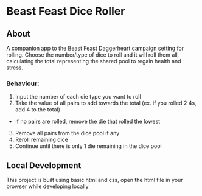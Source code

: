 # Beast Feast Dice Roller

## About
A companion app to the Beast Feast Daggerheart campaign setting for rolling.  Choose the number/type of dice to roll and it will roll them all, calculating the total representing the shared pool to regain health and stress.

### Behaviour:
1. Input the number of each die type you want to roll
2. Take the value of all pairs to add towards the total (ex. if you rolled 2 4s, add 4 to the total)
  - If no pairs are rolled, remove the die that rolled the lowest
3. Remove all pairs from the dice pool if any
4. Reroll remaining dice
5. Continue until there is only 1 die remaining in the dice pool

## Local Development
This project is built using basic html and css, open the html file in your browser while developing locally
